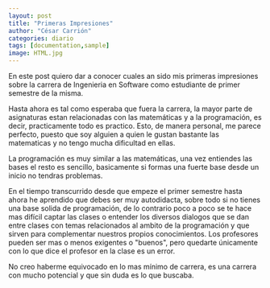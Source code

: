 ```yaml
---
layout: post
title: "Primeras Impresiones"
author: "César Carrión"
categories: diario
tags: [documentation,sample]
image: HTML.jpg
---
```


En este post quiero dar a conocer cuales an sido mis primeras impresiones sobre la carrera de Ingenieria en Software como estudiante de primer semestre de la misma.

Hasta ahora es tal como esperaba que fuera la carrera, la mayor parte de asignaturas estan relacionadas con las matemáticas y a la programación, es decir, practicamente todo es practico. Esto, de manera personal, me parece perfecto, puesto que soy alguien a quien le gustan bastante las matematicas y no tengo mucha dificultad en ellas.

La programación es muy similar a las matemáticas, una vez entiendes las bases el resto es sencillo, basicamente si formas una fuerte base desde un inicio no tendras problemas.

En el tiempo transcurrido desde que empeze el primer semestre hasta ahora he aprendido que debes ser muy autodidacta, sobre todo si no tienes una base solida de programación, de lo contrario poco a poco se te hace mas difícil captar las clases o entender los diversos dialogos que se dan entre clases con temas relacionados al ambito de la programación y que sirven para complementar nuestros propios conocimientos. Los profesores pueden ser mas o menos exigentes o "buenos", pero quedarte únicamente con lo que dice el profesor en la clase es un error.

No creo haberme equivocado en lo mas mínimo de carrera, es una carrera con mucho potencial y que sin duda es lo que buscaba.
